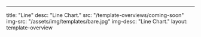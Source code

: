 ---
title: "Line"
desc: "Line Chart."
src: "/template-overviews/coming-soon"
img-src: "/assets/img/templates/bare.jpg"
img-desc: "Line Chart."
layout: template-overview
